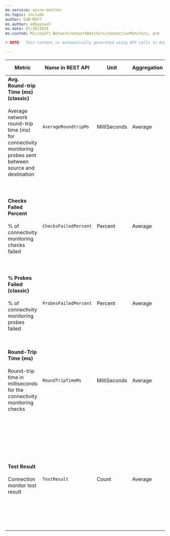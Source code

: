```yaml
---
ms.service: azure-monitor
ms.topic: include
author: EdB-MSFT
ms.author: edbaynash
ms.date: 07/30/2024
ms.custom: Microsoft.Network/networkWatchers/connectionMonitors, arm

# NOTE:  This content is automatically generated using API calls to Azure. Any edits made on these files will be overwritten in the next run of the script. 
 
---
```



|Metric|Name in REST API|Unit|Aggregation|Dimensions|Time Grains|DS Export|
|---|---|---|---|---|---|---|
|**Avg. Round-trip Time (ms) (classic)**<br><br>Average network round-trip time (ms) for connectivity monitoring probes sent between source and destination |`AverageRoundtripMs` |MilliSeconds |Average |\<none\>|PT1M, PT1H |Yes|
|**Checks Failed Percent**<br><br>% of connectivity monitoring checks failed |`ChecksFailedPercent` |Percent |Average |`SourceAddress`, `SourceName`, `SourceResourceId`, `SourceType`, `Protocol`, `DestinationAddress`, `DestinationName`, `DestinationResourceId`, `DestinationType`, `DestinationPort`, `TestGroupName`, `TestConfigurationName`, `SourceIP`, `DestinationIP`, `SourceSubnet`, `DestinationSubnet`|PT1M, PT1H |Yes|
|**% Probes Failed (classic)**<br><br>% of connectivity monitoring probes failed |`ProbesFailedPercent` |Percent |Average |\<none\>|PT1M, PT1H |Yes|
|**Round-Trip Time (ms)**<br><br>Round-trip time in milliseconds for the connectivity monitoring checks |`RoundTripTimeMs` |MilliSeconds |Average |`SourceAddress`, `SourceName`, `SourceResourceId`, `SourceType`, `Protocol`, `DestinationAddress`, `DestinationName`, `DestinationResourceId`, `DestinationType`, `DestinationPort`, `TestGroupName`, `TestConfigurationName`, `SourceIP`, `DestinationIP`, `SourceSubnet`, `DestinationSubnet`|PT1M, PT1H |Yes|
|**Test Result**<br><br>Connection monitor test result |`TestResult` |Count |Average |`SourceAddress`, `SourceName`, `SourceResourceId`, `SourceType`, `Protocol`, `DestinationAddress`, `DestinationName`, `DestinationResourceId`, `DestinationType`, `DestinationPort`, `TestGroupName`, `TestConfigurationName`, `TestResultCriterion`, `SourceIP`, `DestinationIP`, `SourceSubnet`, `DestinationSubnet`|PT1M, PT1H |Yes|